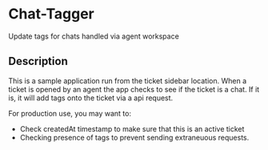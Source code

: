 # Chat-Tagger

Update tags for chats handled via agent workspace

## Description
This is a sample application run from the ticket sidebar location. When a ticket is opened by an agent the app checks to see if the ticket is a chat. If it is, it will add tags onto the ticket via a api request.

For production use, you may want to:

- Check createdAt timestamp  to make sure that this is an active ticket
- Checking presence of tags to prevent sending extraneuous requests.
